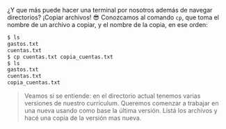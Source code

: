 ¿Y que más puede hacer una terminal por nosotros además de navegar directorios? ¡Copiar archivos! :sunglasses: Conozcamos al comando `cp`, que toma el nombre de un archivo a copiar, y el nombre de la copia, en ese orden:

```bash
$ ls 
gastos.txt
cuentas.txt
$ cp cuentas.txt copia_cuentas.txt
$ ls
gastos.txt
cuentas.txt
copia_cuentas.txt
```

> Veamos si se entiende: en el directorio actual tenemos varias versiones de nuestro currículum. Queremos comenzar a trabajar en una nueva usando como base la última versión. Listá los archivos y hacé una copia de la versión mas nueva.